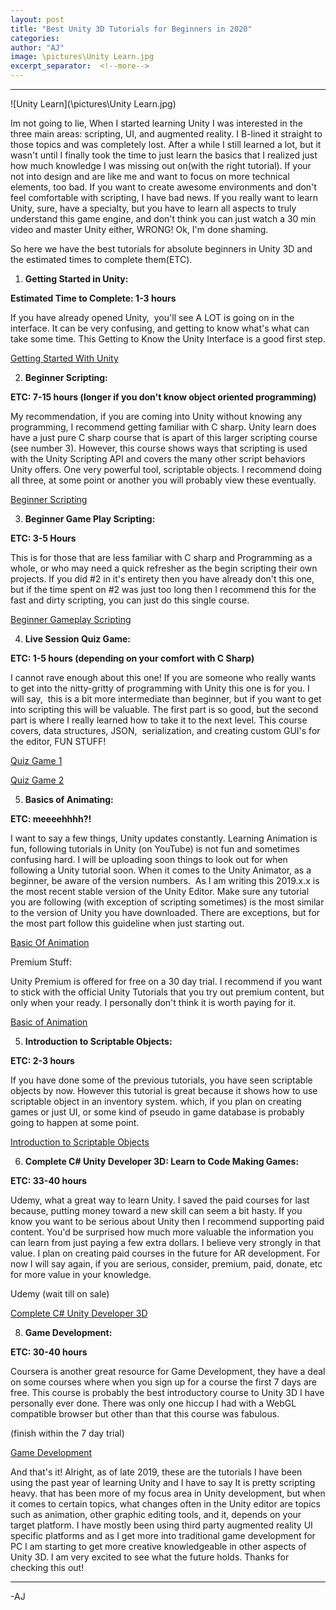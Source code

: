 ```yaml
---
layout: post
title: "Best Unity 3D Tutorials for Beginners in 2020"
categories:
author: "AJ"
image: \pictures\Unity Learn.jpg
excerpt_separator:  <!--more-->
---
```

---
![Unity Learn](\pictures\Unity Learn.jpg)

Im not going to lie, When I started learning Unity I was interested in the three main areas: scripting, UI, and augmented reality. I B-lined it straight to those topics and was completely lost. After a while I still learned a lot, but it wasn't until I finally took the time to just learn the basics that I realized just how much knowledge I was missing out on(with the right tutorial).  <!--more-->If your not into design and are like me and want to focus on more technical elements, too bad. If you want to create awesome environments and don't feel comfortable with scripting, I have bad news. If you really want to learn Unity, sure, have a specialty, but you have to learn all aspects to truly understand this game engine, and don't think you can just watch a 30 min video and master Unity either, WRONG! Ok, I'm done shaming.

So here we have the best tutorials for absolute beginners in Unity 3D and the estimated times to complete them(ETC).

1. **Getting Started in Unity:**

**Estimated Time to Complete: 1-3 hours**

If you have already opened Unity,  you'll see A LOT is going on in the interface. It can be very confusing, and getting to know what's what can take some time. This Getting to Know the Unity Interface is a good first step.

[Getting Started With Unity](https://learn.unity.com/course/getting-started-with-unity)

2. **Beginner Scripting:**

**ETC: 7-15 hours (longer if you don't know object oriented programming)**

My recommendation, if you are coming into Unity without knowing any programming, I recommend getting familiar with C sharp. Unity learn does have a just pure C sharp course that is apart of this larger scripting course (see number 3). However, this course shows ways that scripting is used with the Unity Scripting API and covers the many other script behaviors Unity offers. One very powerful tool, scriptable objects. I recommend doing all three, at some point or another you will probably view these eventually.

[Beginner Scripting](https://learn.unity.com/course/beginner-scripting)

3. **Beginner Game Play Scripting:**

**ETC: 3-5 Hours**

This is for those that are less familiar with C sharp and Programming as a whole, or who may need a quick refresher as the begin scripting their own projects. If you did #2 in it's entirety then you have already don't this one, but if the time spent on #2 was just too long then I recommend this for the fast and dirty scripting, you can just do this single course.

[Beginner Gameplay Scripting](https://learn.unity.com/project/beginner-gameplay-scripting)

4. **Live Session Quiz Game:**

**ETC: 1-5 hours (depending on your comfort with C Sharp)**

I cannot rave enough about this one! If you are someone who really wants to get into the nitty-gritty of programming with Unity this one is for you. I will say,  this is a bit more intermediate than beginner, but if you want to get into scripting this will be valuable. The first part is so good, but the second part is where I really learned how to take it to the next level. This course covers, data structures, JSON,  serialization, and creating custom GUI's for the editor, FUN STUFF!

[Quiz Game 1](https://learn.unity.com/tutorial/live-session-quiz-game-1)

[Quiz Game 2](https://learn.unity.com/tutorial/live-session-quiz-game-2)

5. **Basics of Animating:**

**ETC: meeeehhhh?!**

I want to say a few things, Unity updates constantly. Learning Animation is fun, following tutorials in Unity (on YouTube) is not fun and sometimes confusing hard. I will be uploading soon things to look out for when following a Unity tutorial soon. When it comes to the Unity Animator, as a beginner, be aware of the version numbers.  As I am writing this 2019.x.x is the most recent stable version of the Unity Editor. Make sure any tutorial you are following (with exception of scripting sometimes) is the most similar to the version of Unity you have downloaded. There are exceptions, but for the most part follow this guideline when just starting out.

[Basic Of Animation](https://www.youtube.com/watch?time_continue=243&v=sgHicuJAu3g&feature=emb_logo)

Premium Stuff: 

Unity Premium is offered for free on a 30 day trial. I recommend if you want to stick with the official Unity Tutorials that you try out premium content, but only when your ready. I personally don't think it is worth paying for it.

[Basic of Animation](https://learn.unity.com/tutorial/basics-of-animating)

5. **Introduction to Scriptable Objects:**

**ETC: 2-3 hours**

If you have done some of the previous tutorials, you have seen scriptable objects by now. However this tutorial is great because it shows how to use scriptable object in an inventory system. which, if you plan on creating games or just UI, or some kind of pseudo in game database is probably going to happen at some point.

[Introduction to Scriptable Objects](https://learn.unity.com/tutorial/introduction-to-scriptable-objects#)

6. **Complete C# Unity Developer 3D: Learn to Code Making Games:**

**ETC: 33-40 hours**

Udemy, what a great way to learn Unity. I saved the paid courses for last because, putting money toward a new skill can seem a bit hasty. If you know you want to be serious about Unity then I recommend supporting paid content. You'd be surprised how much more valuable the information you can learn from just paying a few extra dollars. I believe very strongly in that value. I plan on creating paid courses in the future for AR development. For now I will say again, if you are serious, consider, premium, paid, donate, etc for more value in your knowledge.

Udemy (wait till on sale)

[Complete C# Unity  Developer 3D](https://www.udemy.com/course/unitycourse2/)

8. **Game Development:**

**ETC: 30-40 hours**

Coursera is another great resource for Game Development, they have a deal on some courses where when you sign up for a course the first 7 days are free. This course is probably the best introductory course to Unity 3D I have personally ever done. There was only one hiccup I had with a WebGL compatible browser but other than that this course was fabulous.

(finish within the 7 day trial)

[Game Development](https://www.coursera.org/learn/game-development/home/welcome)

And that's it! Alright, as of late 2019, these are the tutorials I have been using the past year of learning Unity and I have to say It is pretty scripting heavy. that has been more of my focus area in Unity development, but when it comes to certain topics, what changes often in the Unity editor are topics such as animation, other graphic editing tools, and it, depends on your target platform. I have mostly been using third party augmented reality UI specific platforms and as I get more into traditional game development for PC I am starting to get more creative knowledgeable in other aspects of Unity 3D. I am very excited to see what the future holds. Thanks for checking this out!

---

-AJ
